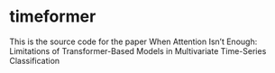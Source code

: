 # timeformer
 This is the source code for the paper When Attention Isn’t Enough: Limitations of Transformer-Based Models in Multivariate Time-Series Classification
